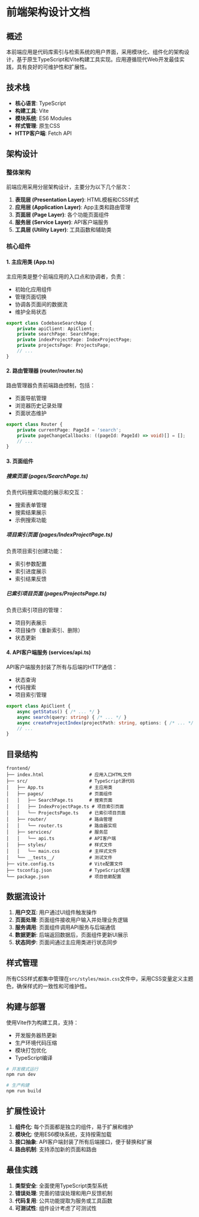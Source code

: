 # 前端架构设计文档

## 概述

本前端应用是代码库索引与检索系统的用户界面，采用模块化、组件化的架构设计，基于原生TypeScript和Vite构建工具实现。应用遵循现代Web开发最佳实践，具有良好的可维护性和扩展性。

## 技术栈

- **核心语言**: TypeScript
- **构建工具**: Vite
- **模块系统**: ES6 Modules
- **样式管理**: 原生CSS
- **HTTP客户端**: Fetch API

## 架构设计

### 整体架构

前端应用采用分层架构设计，主要分为以下几个层次：

1. **表现层 (Presentation Layer)**: HTML模板和CSS样式
2. **应用层 (Application Layer)**: App主类和路由管理
3. **页面层 (Page Layer)**: 各个功能页面组件
4. **服务层 (Service Layer)**: API客户端服务
5. **工具层 (Utility Layer)**: 工具函数和辅助类

### 核心组件

#### 1. 主应用类 (App.ts)

主应用类是整个前端应用的入口点和协调者，负责：

- 初始化应用组件
- 管理页面切换
- 协调各页面间的数据流
- 维护全局状态

```typescript
export class CodebaseSearchApp {
    private apiClient: ApiClient;
    private searchPage: SearchPage;
    private indexProjectPage: IndexProjectPage;
    private projectsPage: ProjectsPage;
    // ...
}
```

#### 2. 路由管理器 (router/router.ts)

路由管理器负责前端路由控制，包括：

- 页面导航管理
- 浏览器历史记录处理
- 页面状态维护

```typescript
export class Router {
    private currentPage: PageId = 'search';
    private pageChangeCallbacks: ((pageId: PageId) => void)[] = [];
    // ...
}
```

#### 3. 页面组件

##### 搜索页面 (pages/SearchPage.ts)

负责代码搜索功能的展示和交互：

- 搜索表单管理
- 搜索结果展示
- 示例搜索功能

##### 项目索引页面 (pages/IndexProjectPage.ts)

负责项目索引创建功能：

- 索引参数配置
- 索引进度展示
- 索引结果反馈

##### 已索引项目页面 (pages/ProjectsPage.ts)

负责已索引项目的管理：

- 项目列表展示
- 项目操作（重新索引、删除）
- 状态更新

#### 4. API客户端服务 (services/api.ts)

API客户端服务封装了所有与后端的HTTP通信：

- 状态查询
- 代码搜索
- 项目索引管理

```typescript
export class ApiClient {
    async getStatus() { /* ... */ }
    async search(query: string) { /* ... */ }
    async createProjectIndex(projectPath: string, options: { /* ... */ }) { /* ... */ }
    // ...
}
```

## 目录结构

```
frontend/
├── index.html                 # 应用入口HTML文件
├── src/                       # TypeScript源代码
│   ├── App.ts                 # 主应用类
│   ├── pages/                 # 页面组件
│   │   ├── SearchPage.ts      # 搜索页面
│   │   ├── IndexProjectPage.ts # 项目索引页面
│   │   └── ProjectsPage.ts    # 已索引项目页面
│   ├── router/                # 路由管理
│   │   └── router.ts          # 路由器实现
│   ├── services/              # 服务层
│   │   └── api.ts             # API客户端
│   ├── styles/                # 样式文件
│   │   └── main.css           # 主样式文件
│   └── __tests__/             # 测试文件
├── vite.config.ts             # Vite配置文件
├── tsconfig.json              # TypeScript配置
└── package.json               # 项目依赖配置
```

## 数据流设计

1. **用户交互**: 用户通过UI组件触发操作
2. **页面处理**: 页面组件接收用户输入并处理业务逻辑
3. **服务调用**: 页面组件调用API服务与后端通信
4. **数据更新**: 后端返回数据后，页面组件更新UI展示
5. **状态同步**: 页面间通过主应用类进行状态同步

## 样式管理

所有CSS样式都集中管理在`src/styles/main.css`文件中，采用CSS变量定义主题色，确保样式的一致性和可维护性。

## 构建与部署

使用Vite作为构建工具，支持：

- 开发服务器热更新
- 生产环境代码压缩
- 模块打包优化
- TypeScript编译

```bash
# 开发模式运行
npm run dev

# 生产构建
npm run build
```

## 扩展性设计

1. **组件化**: 每个页面都是独立的组件，易于扩展和维护
2. **模块化**: 使用ES6模块系统，支持按需加载
3. **接口抽象**: API客户端封装了所有后端接口，便于替换和扩展
4. **路由机制**: 支持添加新的页面和路由

## 最佳实践

1. **类型安全**: 全面使用TypeScript类型系统
2. **错误处理**: 完善的错误处理和用户反馈机制
3. **代码复用**: 公共功能提取为服务或工具函数
4. **可测试性**: 组件设计考虑了可测试性